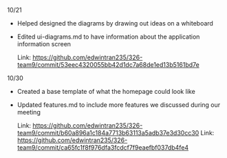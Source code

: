 10/21
- Helped designed the diagrams by drawing out ideas on a whiteboard
- Edited ui-diagrams.md to have information about the application information screen

  Link: https://github.com/edwintran235/326-team9/commit/53eec4320055bb42d1dc7a68de1ed13b5161bd7e

10/30
- Created a base template of what the homepage could look like
- Updated features.md to include more features we discussed during our meeting
  
  Link: https://github.com/edwintran235/326-team9/commit/b60a896a1c184a7713b63113a5adb37e3d30cc30
  Link: https://github.com/edwintran235/326-team9/commit/ca65fc1f8f976dfa3fcdcf7f9eaefbf037db4fe4
